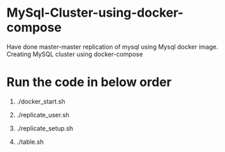 # MySql-Cluster-using-docker-compose
Have done master-master replication of mysql using Mysql docker image.
Creating MySQL cluster using docker-compose


# Run the code in below order

  1) ./docker_start.sh
  
  2) ./replicate_user.sh
  
  3) ./replicate_setup.sh
  
  4) ./table.sh
  
  
  
